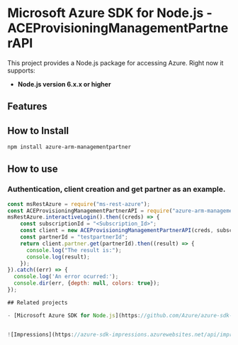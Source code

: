 # Microsoft Azure SDK for Node.js - ACEProvisioningManagementPartnerAPI
This project provides a Node.js package for accessing Azure. Right now it supports:
- **Node.js version 6.x.x or higher**

## Features


## How to Install

```bash
npm install azure-arm-managementpartner
```

## How to use

### Authentication, client creation and get partner as an example.

```javascript
const msRestAzure = require("ms-rest-azure");
const ACEProvisioningManagementPartnerAPI = require("azure-arm-managementpartner");
msRestAzure.interactiveLogin().then((creds) => {
    const subscriptionId = "<Subscription_Id>";
    const client = new ACEProvisioningManagementPartnerAPI(creds, subscriptionId);
    const partnerId = "testpartnerId";
    return client.partner.get(partnerId).then((result) => {
      console.log("The result is:");
      console.log(result);
    });
}).catch((err) => {
  console.log('An error ocurred:');
  console.dir(err, {depth: null, colors: true});
});

## Related projects

- [Microsoft Azure SDK for Node.js](https://github.com/Azure/azure-sdk-for-node)


![Impressions](https://azure-sdk-impressions.azurewebsites.net/api/impressions/azure-sdk-for-node%2Flib%2Fservices%2FmanagementpartnerManagement%2FREADME.png)
